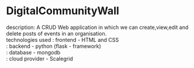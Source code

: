 # DigitalCommunityWall</br>
description: A CRUD Web application in which we can create,view,edit and delete posts of events in an organisation.</br>
technologies used : frontend - HTML and CSS</br>
                  : backend - python (flask - framework)</br>
                  : database - mongodb</br>
                  : cloud provider - Scalegrid</br>
